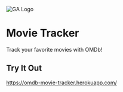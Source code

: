 ![GA Logo](https://raw.github.com/generalassembly/ga-ruby-on-rails-for-devs/master/images/ga.png)

# Movie Tracker
Track your favorite movies with OMDb!

## Try It Out
https://omdb-movie-tracker.herokuapp.com/
